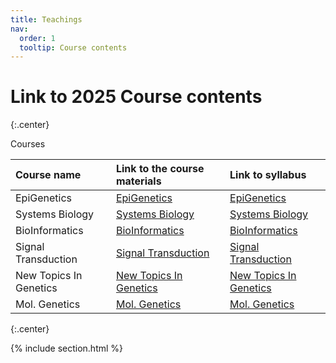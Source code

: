 ```yaml
---
title: Teachings
nav:
  order: 1
  tooltip: Course contents
---
```


# <i class="fas fa-chalkboard-teacher"></i>Link to 2025 Course contents 


{:.center}

Courses


|Course name|	Link to the course materials|	Link to syllabus|
| :---         |     :---      |          :--- |
|EpiGenetics|	[EpiGenetics](https://docs.google.com/spreadsheets/d/1d0IdDZt5tCLuBp3o8G3yaiy5lqfV_9W5rOaVplBkHlA/edit?usp=sharing)|	[EpiGenetics](https://drive.google.com/file/d/11GdXaoX5mOR8Sm0afVU5Klzp6awHdy_Z/view?usp=share_link)|
|Systems Biology|	[Systems Biology](https://docs.google.com/spreadsheets/d/1mOod6PJHXu-t7FjnmUgU590GqjsZT3Tc2WXVajw5VEw/edit?usp=drive_link)|	[Systems Biology](https://drive.google.com/file/d/1L1dQnThulv5ootP1oSch7AwG5UmFsKdt/view?usp=drive_link)|
|BioInformatics|	[BioInformatics](https://docs.google.com/spreadsheets/d/1sl7o6rG-Elo041N170dXAGUlCxBxZtb7tpTuklbiwo4/edit?usp=sharing)|	[BioInformatics](https://drive.google.com/file/d/1hQCklKxoczIk0GdZLuFg6qVjuD2mT-gR/view?usp=share_link)|
|Signal Transduction|	[Signal Transduction](https://docs.google.com/spreadsheets/d/1uvZI5nhO9s0jFphAX6UQGGk1D_htNRTSiUPhw5szoE0/edit?usp=sharing)|	[Signal Transduction](https://drive.google.com/file/d/1L1VANCHzEXhyXAEE43DNS4_AwzLWnOXN/view?usp=share_link)|
|New Topics In Genetics|	[New Topics In Genetics](https://docs.google.com/spreadsheets/u/0/d/1S4SY0pgTcgFESI8U7vhl-rD-mh76QpHoizZUkhoFSoA/edit)|	[New Topics In Genetics]()|
|Mol. Genetics|	[Mol. Genetics](https://docs.google.com/spreadsheets/d/1uuE9kQu2dO3EAXSYCRPWqGy86dqS5iCnbOITNHp_NUw/edit?usp=sharing)|	[Mol. Genetics](https://drive.google.com/file/d/1uAN6GM4P9MqPt97l7Dj9QXVc-BnvbMF0/view?usp=share_link)|

{:.center}

{% include section.html %}

